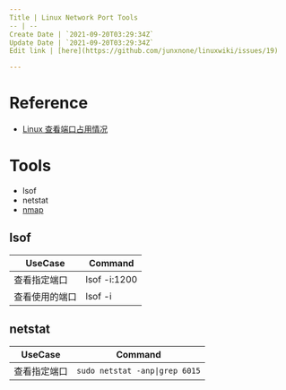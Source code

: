 ```yaml
---
Title | Linux Network Port Tools 
-- | --
Create Date | `2021-09-20T03:29:34Z`
Update Date | `2021-09-20T03:29:34Z`
Edit link | [here](https://github.com/junxnone/linuxwiki/issues/19)

---
```

# Reference
- [Linux 查看端口占用情况](https://www.runoob.com/w3cnote/linux-check-port-usage.html)

# Tools
- lsof
- netstat
- [nmap](./nmap)

## lsof

UseCase | Command
-- | --
查看指定端口  | lsof -i:1200
查看使用的端口 | lsof -i

##  netstat

UseCase | Command
-- | --
查看指定端口  | `sudo netstat -anp\|grep 6015`



